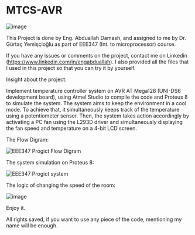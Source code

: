 # MTCS-AVR
![image](https://user-images.githubusercontent.com/87785000/126638350-ce308e14-2b6b-4641-a5bc-3112809b1c87.png)

This Project is done by Eng. Abduallah Damash, and assigned to me by Dr. Gürtaç Yemişçioğlu as part of EEE347 (Int. to microprocessor) course.

If you have any issues or comments on the project, contact me on Linkedin (https://www.linkedin.com/in/engabduallah).
I also provided all the files that I used in this project so that you can try it by yourself. 

Insight about the project: 

Implement temperature controller system on AVR AT Mega128 (UNI-DS6 development board), using Atmel Studio to compile the code and Proteus 8 to simulate the system. The system aims to keep the environment in a cool mode. 
To achieve that, it simultaneously keeps track of the temperature using a potentiometer sensor. Then, the system takes action accordingly by activating a PC fan using the L293D driver and simultaneously displaying the fan speed and temperature on a 4-bit LCD screen.

The Flow Digram: 

![EEE347 Progict Flow Digram](https://user-images.githubusercontent.com/87785000/138581168-5530aaa1-11ed-4821-a2fc-7abab1a98a67.png)


The system simulation on Proteus 8: 

![EEE347 Progict system](https://user-images.githubusercontent.com/87785000/138581185-014778f2-f210-498b-8845-f1af7787494e.png)

The logic of changing the speed of the room:

![image](https://user-images.githubusercontent.com/87785000/138581219-ca2b108c-d8ce-4e49-82cd-56b422ac0abd.png)

Enjoy it. 

All rights saved, if you want to use any piece of the code, mentioning my name will be enough.

